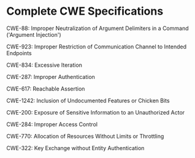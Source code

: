 

# Complete CWE Specifications

CWE-88: Improper Neutralization of Argument Delimiters in a Command ('Argument Injection')

CWE-923: Improper Restriction of Communication Channel to Intended Endpoints

CWE-834: Excessive Iteration

CWE-287: Improper Authentication

CWE-617: Reachable Assertion

CWE-1242: Inclusion of Undocumented Features or Chicken Bits

CWE-200: Exposure of Sensitive Information to an Unauthorized Actor

CWE-284: Improper Access Control

CWE-770: Allocation of Resources Without Limits or Throttling

CWE-322: Key Exchange without Entity Authentication